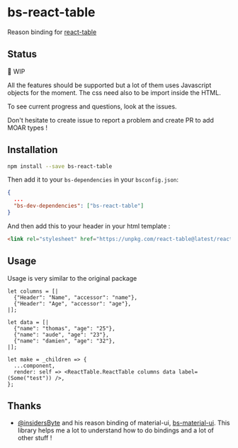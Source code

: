 # bs-react-table

Reason binding for [react-table](https://github.com/react-tools/react-table)

## Status

🚧 WIP

All the features should be supported but a lot of them uses Javascript objects
for the moment. The css need also to be import inside the HTML.

To see current progress and questions, look at the issues.

Don't hesitate to create issue to report a problem and create PR to add MOAR
types !

## Installation

```bash
npm install --save bs-react-table
```

Then add it to your `bs-dependencies` in your `bsconfig.json`:

```json
{
  ...
  "bs-dev-dependencies": ["bs-react-table"]
}
```

And then add this to your header in your html template :

```html
<link rel="stylesheet" href="https://unpkg.com/react-table@latest/react-table.css">
```

## Usage

Usage is very similar to the original package

```reason
let columns = [|
  {"Header": "Name", "accessor": "name"},
  {"Header": "Age", "accessor": "age"},
|];

let data = [|
  {"name": "thomas", "age": "25"},
  {"name": "aude", "age": "23"},
  {"name": "damien", "age": "32"},
|];

let make = _children => {
  ...component,
  render: self => <ReactTable.ReactTable columns data label=(Some("test")) />,
};
```

## Thanks

* [@insidersByte](https://github.com/InsidersByte) and his reason binding of
  material-ui, [bs-material-ui](https://github.com/InsidersByte/bs-material-ui).
  This library helps me a lot to understand how to do bindings and a lot of other
  stuff !
